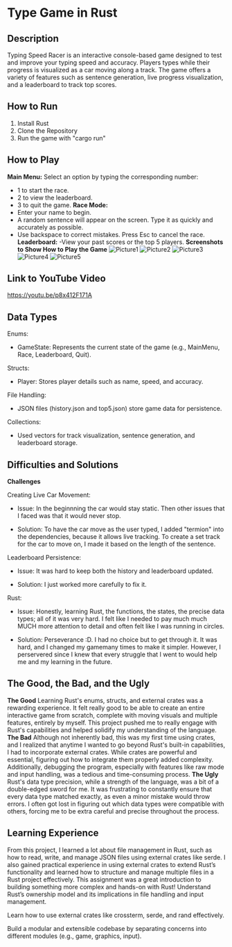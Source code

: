 
# Type Game in Rust

## Description
Typing Speed Racer is an interactive console-based game designed to test and improve your typing speed and accuracy. Players types while their progress is visualized as a car moving along a track. The game offers a variety of features such as sentence generation, live progress visualization, and a leaderboard to track top scores.

## How to Run
1. Install Rust
2. Clone the Repository
3. Run the game with "cargo run"

## How to Play
**Main Menu:**
Select an option by typing the corresponding number:
- 1 to start the race.
- 2 to view the leaderboard.
- 3 to quit the game.
**Race Mode:**
- Enter your name to begin.
- A random sentence will appear on the screen. Type it as quickly and accurately as possible.
- Use backspace to correct mistakes. Press Esc to cancel the race.
**Leaderboard:**
-View your past scores or the top 5 players.
**Screenshots to Show How to Play the Game**
![Picture1](image.png)
![Picture2](image-1.png)
![Picture3](image-2.png)
![Picture4](image-3.png)
![Picture5](image-4.png)

## Link to YouTube Video
https://youtu.be/p8x412F171A

## Data Types
Enums:
- GameState: Represents the current state of the game (e.g., MainMenu, Race, Leaderboard, Quit).

Structs:
- Player: Stores player details such as name, speed, and accuracy.

File Handling:
- JSON files (history.json and top5.json) store game data for persistence.

Collections:
- Used vectors for track visualization, sentence generation, and leaderboard storage.

## Difficulties and Solutions
**Challenges**

Creating Live Car Movement:
- Issue: In the beginnning the car would stay static. Then other issues that I faced was that it would never stop.

- Solution: To have the car move as the user typed, I added "termion" into the dependencies, because it allows live tracking. To create a set track for the car to move on, I made it based on the length of the sentence.

Leaderboard Persistence:
- Issue: It was hard to keep both the history and leaderboard updated. 

- Solution: I just worked more carefully to fix it.

Rust:
- Issue: Honestly, learning Rust, the functions, the states, the precise data types; all of it was very hard. I felt like I needed to pay much much MUCH more attention to detail and often felt like I was running in circles.

- Solution: Perseverance :D. I had no choice but to get through it. It was hard, and I changed my gamemany times to make it simpler. However, I perservered since I knew that every struggle that I went to would help me and my learning in the future.


## The Good, the Bad, and the Ugly
**The Good**
Learning Rust's enums, structs, and external crates was a rewarding experience. It felt really good to be able to create an entire interactive game from scratch, complete with moving visuals and multiple features, entirely by myself. This project pushed me to really engage with Rust's capabilities and helped solidify my understanding of the language. 
**The Bad**
Although not inherently bad, this was my first time using crates, and I realized that anytime I wanted to go beyond Rust's built-in capabilities, I had to incorporate external crates. While crates are powerful and essential, figuring out how to integrate them properly added complexity. Additionally, debugging the program, especially with features like raw mode and input handling, was a tedious and time-consuming process.
**The Ugly**
Rust's data type precision, while a strength of the language, was a bit of a double-edged sword for me. It was frustrating to constantly ensure that every data type matched exactly, as even a minor mistake would throw errors. I often got lost in figuring out which data types were compatible with others, forcing me to be extra careful and precise throughout the process.
## Learning Experience
From this project, I learned a lot about file management in Rust, such as how to read, write, and manage JSON files using external crates like serde. I also gained practical experience in using external crates to extend Rust’s functionality and learned how to structure and manage multiple files in a Rust project effectively. This assignment was a great introduction to building something more complex and hands-on with Rust!
Understand Rust’s ownership model and its implications in file handling and input management.

Learn how to use external crates like crossterm, serde, and rand effectively.

Build a modular and extensible codebase by separating concerns into different modules (e.g., game, graphics, input).

